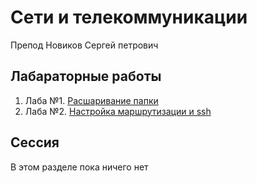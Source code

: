 # Сети и телекоммуникации

Препод Новиков Сергей петрович

## Лабараторные работы

1. Лаба №1. [Расшаривание папки](/lab1.md)
2. Лаба №2. [Настройка маршрутизации и ssh](/lab2.md)

## Сессия

В этом разделе пока ничего нет
